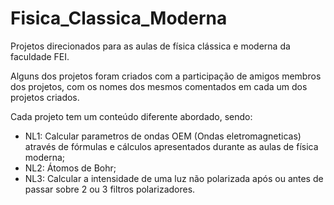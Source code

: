 # Fisica_Classica_Moderna

Projetos direcionados para as aulas de física clássica e moderna da faculdade FEI.

Alguns dos projetos foram criados com a participação de amigos membros dos projetos, com os nomes dos mesmos comentados em cada um dos projetos criados.

Cada projeto tem um conteúdo diferente abordado, sendo:

- NL1: Calcular parametros de ondas OEM (Ondas eletromagneticas) através de fórmulas e cálculos apresentados durante as aulas de física moderna;
- NL2: Átomos de Bohr;
- NL3: Calcular a intensidade de uma luz não polarizada após ou antes de passar sobre 2 ou 3 filtros polarizadores.

